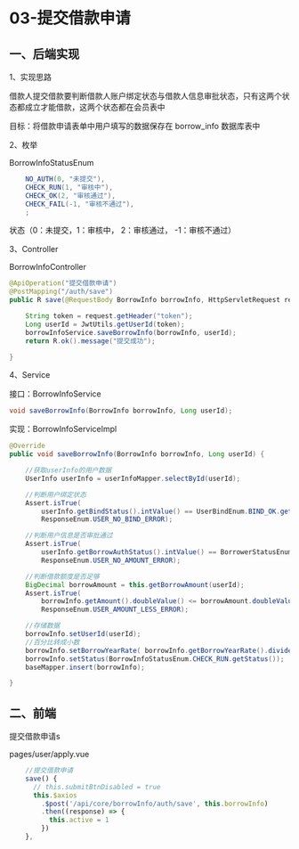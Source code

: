 # 03-提交借款申请

## 一、后端实现

1、实现思路

借款人提交借款要判断借款人账户绑定状态与借款人信息审批状态，只有这两个状态都成立才能借款，这两个状态都在会员表中

目标：将借款申请表单中用户填写的数据保存在 borrow_info 数据库表中

2、枚举

BorrowInfoStatusEnum

```java
    NO_AUTH(0, "未提交"),
    CHECK_RUN(1, "审核中"),
    CHECK_OK(2, "审核通过"),
    CHECK_FAIL(-1, "审核不通过"),
    ;
```

状态（0：未提交，1：审核中， 2：审核通过， -1：审核不通过）

3、Controller

BorrowInfoController

```java
@ApiOperation("提交借款申请")
@PostMapping("/auth/save")
public R save(@RequestBody BorrowInfo borrowInfo, HttpServletRequest request) {

    String token = request.getHeader("token");
    Long userId = JwtUtils.getUserId(token);
    borrowInfoService.saveBorrowInfo(borrowInfo, userId);
    return R.ok().message("提交成功");

}
```

4、Service

接口：BorrowInfoService

```java
void saveBorrowInfo(BorrowInfo borrowInfo, Long userId);
```

实现：BorrowInfoServiceImpl

```java
@Override
public void saveBorrowInfo(BorrowInfo borrowInfo, Long userId) {

    //获取userInfo的用户数据
    UserInfo userInfo = userInfoMapper.selectById(userId);

    //判断用户绑定状态
    Assert.isTrue(
        userInfo.getBindStatus().intValue() == UserBindEnum.BIND_OK.getStatus().intValue(),
        ResponseEnum.USER_NO_BIND_ERROR);

    //判断用户信息是否审批通过
    Assert.isTrue(
        userInfo.getBorrowAuthStatus().intValue() == BorrowerStatusEnum.AUTH_OK.getStatus().intValue(),
        ResponseEnum.USER_NO_AMOUNT_ERROR);

    //判断借款额度是否足够
    BigDecimal borrowAmount = this.getBorrowAmount(userId);
    Assert.isTrue(
        borrowInfo.getAmount().doubleValue() <= borrowAmount.doubleValue(),
        ResponseEnum.USER_AMOUNT_LESS_ERROR);

    //存储数据
    borrowInfo.setUserId(userId);
    //百分比转成小数
    borrowInfo.setBorrowYearRate( borrowInfo.getBorrowYearRate().divide(new BigDecimal(100)));
    borrowInfo.setStatus(BorrowInfoStatusEnum.CHECK_RUN.getStatus());
    baseMapper.insert(borrowInfo);

}
```

## 二、前端

提交借款申请s

pages/user/apply.vue

```js
    //提交借款申请
    save() {
      // this.submitBtnDisabled = true
      this.$axios
        .$post('/api/core/borrowInfo/auth/save', this.borrowInfo)
        .then((response) => {
          this.active = 1
        })
    },
```
